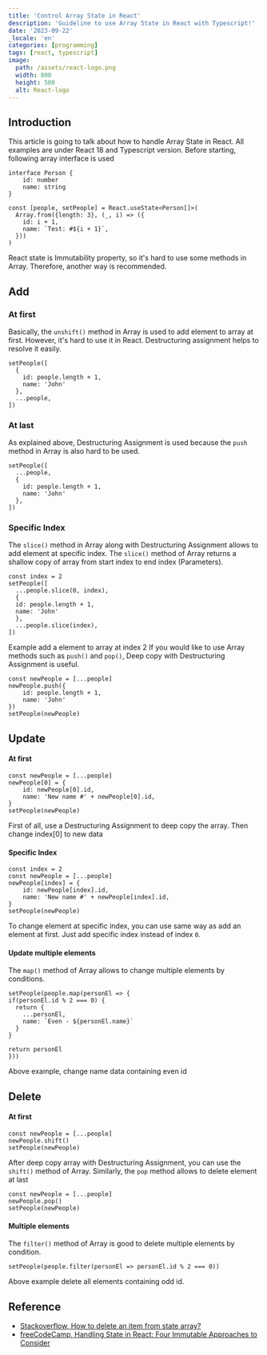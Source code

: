 ```yaml
---
title: 'Control Array State in React'
description: 'Guideline to use Array State in React with Typescript!'
date: '2023-09-22'
_locale: 'en'
categories: [programming]
tags: [react, typescript]
image:
  path: /assets/react-logo.png
  width: 800
  height: 500
  alt: React-logo 
---
```

## Introduction
This article is going to talk about how to handle Array State in React. All examples are under React 18 and Typescript version.
Before starting, following array interface is used
```tsx
interface Person {
	id: number
    name: string
}

const [people, setPeople] = React.useState<Person[]>(
  Array.from({length: 3}, (_, i) => ({
    id: i + 1,
    name: `Test: #${i + 1}`,
  }))
)
```
React state is Immutability property, so it's hard to use some methods in Array. Therefore, another way is recommended.
## Add
### At first

Basically, the `unshift()` method in Array is used to add element to array at first. However, it's hard to use it in React. Destructuring assignment helps to resolve it easily.

```tsx
setPeople([
  {
    id: people.length + 1,
    name: 'John'
  },
  ...people,
])
```

### At last
As explained above, Destructuring Assignment is used because the `push` method in Array is also hard to be used.

```tsx
setPeople([
  ...people,
  {
    id: people.length + 1,
    name: 'John'
  },
])
```

### Specific Index
The `slice()` method in Array along with Destructuring Assignment allows to add element at specific index.
The `slice()` method of Array returns a shallow copy of array from start index to end index (Parameters). 
```tsx
const index = 2
setPeople([
  ...people.slice(0, index),
  {
  id: people.length + 1,
  name: 'John'
  },
  ...people.slice(index),
])
```

Example add a element to array at index 2
If you would like to use Array methods such as `push()` and `pop()`, Deep copy with Destructuring Assignment is useful.
```tsx
const newPeople = [...people]
newPeople.push({
    id: people.length + 1,
    name: 'John'
})
setPeople(newPeople)
```

## Update
#### At first
```tsx
const newPeople = [...people]
newPeople[0] = {
	id: newPeople[0].id,
	name: 'New name #' + newPeople[0].id,
} 
setPeople(newPeople)
```

First of all, use a Destructuring Assignment to deep copy the array. Then change index[0] to new data 

#### Specific Index

```tsx
const index = 2
const newPeople = [...people]
newPeople[index] = {
	id: newPeople[index].id,
	name: 'New name #' + newPeople[index].id,
} 
setPeople(newPeople)
```
To change element at specific index, you can use same way as add an element at first. Just add specific index instead of index `0`.

#### Update multiple elements
The `map()` method of Array allows to change multiple elements by conditions.
```tsx
setPeople(people.map(personEl => {
if(personEl.id % 2 === 0) {
  return {
    ...personEl,
    name: `Even - ${personEl.name}`
  }
}

return personEl
}))
```
Above example, change name data containing even id

## Delete
#### At first

```tsx
const newPeople = [...people]
newPeople.shift()
setPeople(newPeople)
```

After deep copy array with Destructuring Assignment, you can use the  `shift()` method of Array. 
Similarly, the `pop` method allows to delete element at last
```tsx
const newPeople = [...people]
newPeople.pop()
setPeople(newPeople)
```

#### Multiple elements
The `filter()` method of Array is good to delete multiple elements by condition.
```tsx
setPeople(people.filter(personEl => personEl.id % 2 === 0))
```
Above example delete all elements containing odd id.

## Reference
- [Stackoverflow, How to delete an item from state array?](https://stackoverflow.com/questions/36326612/how-to-delete-an-item-from-state-array)
- [freeCodeCamp, Handling State in React: Four Immutable Approaches to Consider](https://www.freecodecamp.org/news/handling-state-in-react-four-immutable-approaches-to-consider-d1f5c00249d5/)
